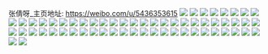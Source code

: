 张倩呀_主页地址: https://weibo.com/u/5436353615 
![](https://wx4.sinaimg.cn/mw2000/005VUnUPly1h98r2mzp5yj3223334hdv.jpg) 
![](https://wx4.sinaimg.cn/mw2000/005VUnUPly1h98r2hg39qj321v21v1kx.jpg) 
![](https://wx4.sinaimg.cn/mw2000/005VUnUPly1h98r2i0zkvj32bc2bchdt.jpg) 
![](https://wx4.sinaimg.cn/mw2000/005VUnUPly1h98r2j8hhcj32bc3341kx.jpg) 
![](https://wx4.sinaimg.cn/mw2000/005VUnUPly1h98r2imkavj32bc2bc4qp.jpg) 
![](https://wx4.sinaimg.cn/mw2000/005VUnUPly1h98r2ngs8yj32bc2bcx16.jpg) 
![](https://wx4.sinaimg.cn/mw2000/005VUnUPly1h8s19ergftj32c03407wi.jpg) 
![](https://wx4.sinaimg.cn/mw2000/005VUnUPly1h8s19fjr3vj32bc334b29.jpg) 
![](https://wx4.sinaimg.cn/mw2000/005VUnUPly1h8s19gh255j32bc3347wh.jpg) 
![](https://wx4.sinaimg.cn/mw2000/005VUnUPly1h8s19hwpeej32bc334e82.jpg) 
![](https://wx4.sinaimg.cn/mw2000/005VUnUPly1h8o28u0df2j30u0140780.jpg) 
![](https://wx4.sinaimg.cn/mw2000/005VUnUPly1h8hozfkhmej32bc334kjm.jpg) 
![](https://wx4.sinaimg.cn/mw2000/005VUnUPly1h8hozecqppj32bc334qv6.jpg) 
![](https://wx4.sinaimg.cn/mw2000/005VUnUPly1h8hozgrugmj32bc3344qq.jpg) 
![](https://wx4.sinaimg.cn/mw2000/005VUnUPly1h81lixqlduj32bc334hdu.jpg) 
![](https://wx4.sinaimg.cn/mw2000/005VUnUPly1h7wxa37ixtj32c0340x6s.jpg) 
![](https://wx4.sinaimg.cn/mw2000/005VUnUPly1h7wxed2udqj32c0340x6s.jpg) 
![](https://wx4.sinaimg.cn/mw2000/005VUnUPly1h7wxevp9pnj32c0340u11.jpg) 
![](https://wx4.sinaimg.cn/mw2000/005VUnUPly1h7wxfuwy26j32c0340b2c.jpg) 
![](https://wx4.sinaimg.cn/mw2000/005VUnUPly1h7wxdarm26j32c0340qv8.jpg) 
![](https://wx4.sinaimg.cn/mw2000/005VUnUPly1h7wxh62o0hj32c0340u11.jpg) 
![](https://wx4.sinaimg.cn/mw2000/005VUnUPly1h7lfne2p66j32ai33zkjl.jpg) 
![](https://wx4.sinaimg.cn/mw2000/005VUnUPly1h7lfnfaldhj32c03401ky.jpg) 
![](https://wx4.sinaimg.cn/mw2000/005VUnUPly1h7lfng7i4wj32c0340npd.jpg) 
![](https://wx4.sinaimg.cn/mw2000/005VUnUPly1h7lfoiavdmj32c0340u0y.jpg) 
![](https://wx4.sinaimg.cn/mw2000/005VUnUPly1h7b1fmari5j32c0340wvh.jpg) 
![](https://wx4.sinaimg.cn/mw2000/005VUnUPly1h7b1fv865dj32c0340kjm.jpg) 
![](https://wx4.sinaimg.cn/mw2000/005VUnUPly1h7b1fz9n1zj32c03404qr.jpg) 
![](https://wx4.sinaimg.cn/mw2000/005VUnUPly1h7b1fqe3g6j32c03404dq.jpg) 
![](https://wx4.sinaimg.cn/mw2000/005VUnUPly1h73wdc6o08j30u014078a.jpg) 
![](https://wx4.sinaimg.cn/mw2000/005VUnUPly1h73wddc71tj30u01400tn.jpg) 
![](https://wx4.sinaimg.cn/mw2000/005VUnUPly1h73wdcu0vhj30u014041m.jpg) 
![](https://wx4.sinaimg.cn/mw2000/005VUnUPly1h6upvl1j4uj30u0140wje.jpg) 
![](https://wx4.sinaimg.cn/mw2000/005VUnUPly1h6ozf2y2ocj32c0340wpz.jpg) 
![](https://wx4.sinaimg.cn/mw2000/005VUnUPly1h6ozfagg7rj32c03404qp.jpg) 
![](https://wx4.sinaimg.cn/mw2000/005VUnUPly1h6ozf8zecaj32c03404qp.jpg) 
![](https://wx4.sinaimg.cn/mw2000/005VUnUPly1h6ozf86cyaj32c03407wj.jpg) 
![](https://wx4.sinaimg.cn/mw2000/005VUnUPly1h6ozf1qxn0j32c0340hdt.jpg) 
![](https://wx4.sinaimg.cn/mw2000/005VUnUPly1h6ozf5jd2oj32c03407wj.jpg) 
![](https://wx4.sinaimg.cn/mw2000/005VUnUPly1h6mopf60fkj30u00u0407.jpg) 
![](https://wx4.sinaimg.cn/mw2000/005VUnUPly1h6lgm3adx3j32c0340e81.jpg) 
![](https://wx4.sinaimg.cn/mw2000/005VUnUPly1h6kef88zp0j31o02804qp.jpg) 
![](https://wx4.sinaimg.cn/mw2000/005VUnUPly1h6i4d95eyqj32c03407wj.jpg) 
![](https://wx4.sinaimg.cn/mw2000/005VUnUPly1h6i4dail50j32c03404qq.jpg) 
![](https://wx4.sinaimg.cn/mw2000/005VUnUPly1h6i4d5leobj31sc2dsx6p.jpg) 
![](https://wx4.sinaimg.cn/mw2000/005VUnUPly1h6gtwo39rij327a2xqnpe.jpg) 
![](https://wx4.sinaimg.cn/mw2000/005VUnUPly1h6gtwrfukpj32c0340e83.jpg) 
![](https://wx4.sinaimg.cn/mw2000/005VUnUPly1h6gtx1a4j9j32c0340b2a.jpg) 
![](https://wx4.sinaimg.cn/mw2000/005VUnUPly1h6eke9gsdej32c0340qi0.jpg) 
![](https://wx4.sinaimg.cn/mw2000/005VUnUPly1h6ekeam9fuj32c03401ky.jpg) 
![](https://wx4.sinaimg.cn/mw2000/005VUnUPly1h6eke5tws3j324g2uhagy.jpg) 
![](https://wx4.sinaimg.cn/mw2000/005VUnUPly1h6eke4xdscj327q2yb7wh.jpg) 
![](https://wx4.sinaimg.cn/mw2000/005VUnUPly1h6c49cjhyej32c03407b8.jpg) 
![](https://wx4.sinaimg.cn/mw2000/005VUnUPly1h6c495s60lj32c03407wi.jpg) 
![](https://wx4.sinaimg.cn/mw2000/005VUnUPly1h6c499vwwoj32c0340kjn.jpg) 
![](https://wx4.sinaimg.cn/mw2000/005VUnUPly1h6b2vnvg6sj32c0340u0x.jpg) 
![](https://wx4.sinaimg.cn/mw2000/005VUnUPly1h6b2vmpnb7j32c0340e83.jpg) 
![](https://wx4.sinaimg.cn/mw2000/005VUnUPly1h6b2vl8jz1j32c03404qr.jpg) 
![](https://wx4.sinaimg.cn/mw2000/005VUnUPly1h6b2vucf2wj32c03404qs.jpg) 
![](https://wx4.sinaimg.cn/mw2000/005VUnUPly1h5t5xqb4czj313u0tujx9.jpg) 
